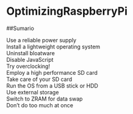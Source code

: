 # OptimizingRaspberryPi

##Sumario

Use a reliable power supply<br>
Install a lightweight operating system<br>
Uninstall bloatware<br>
Disable JavaScript<br>
Try overclocking!<br>
Employ a high performance SD card<br>
Take care of your SD card<br>
Run the OS from a USB stick or HDD<br>
Use external storage<br>
Switch to ZRAM for data swap<br>
Don’t do too much at once<br>
